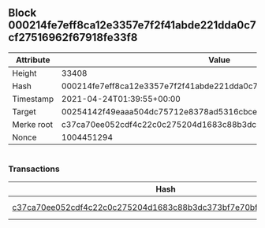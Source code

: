 ## Block 000214fe7eff8ca12e3357e7f2f41abde221dda0c7cf27516962f67918fe33f8

Attribute | Value
--- | ---
Height | 33408
Hash | 000214fe7eff8ca12e3357e7f2f41abde221dda0c7cf27516962f67918fe33f8
Timestamp | 2021-04-24T01:39:55+00:00
Target | 00254142f49eaaa504dc75712e8378ad5316cbcead634704b3734b6271167cc4
Merke root | c37ca70ee052cdf4c22c0c275204d1683c88b3dc373bf7e70bfba538525aa5fd
Nonce | 1004451294

```

```

### Transactions

Hash | Amount
--- | ---
[c37ca70ee052cdf4c22c0c275204d1683c88b3dc373bf7e70bfba538525aa5fd](c37ca70ee052cdf4c22c0c275204d1683c88b3dc373bf7e70bfba538525aa5fd.md) | 10.00000000 SKEPTI 
